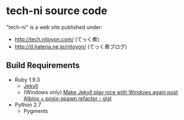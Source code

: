 tech-ni source code
===================

"tech-ni" is a web site published under:

  - http://tech.nitoyon.com/ (てっく煮)
  - http://d.hatena.ne.jp/nitoyon/ (てっく煮ブログ)

Build Requirements
------------------

* Ruby 1.9.3
  * [Jekyll](https://github.com/mojombo/jekyll)
  * (Windows only) [Make Jekyll play nice with Windows again post Albino + posix-spawn refactor - gist](https://gist.github.com/1166390)
* Python 2.7
  * Pygments

